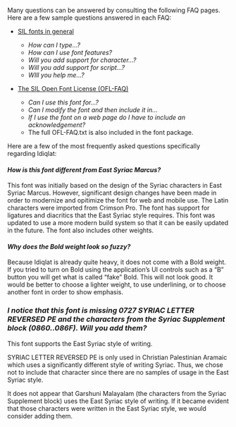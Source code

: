 
Many questions can be answered by consulting the following FAQ pages. Here are a few sample questions answered in each FAQ:

- [SIL fonts in general](https://software.sil.org/fonts/faq)
    - *How can I type...?*
    - *How can I use font features?*
    - *Will you add support for character...?*
    - *Will you add support for script...?*
    - *WIll you help me...?*

- [The SIL Open Font License (OFL-FAQ)](https://openfontlicense.org/ofl-faq/)
    - *Can I use this font for...?*
    - *Can I modify the font and then include it in...*
    - *If I use the font on a web page do I have to include an acknowledgement?*
    - The full OFL-FAQ.txt is also included in the font package.

Here are a few of the most frequently asked questions specifically regarding Idiqlat:

#### *How is this font different from East Syriac Marcus?*

This font was initially based on the design of the Syriac characters in East Syriac Marcus. However, significant design changes have been made in order to modernize and opitimize the font for web and mobile use. The Latin characters were imported from Crimson Pro. The font has support for ligatures and diacritics that the East Syriac style requires. This font was updated to use a more modern build system so that it can be easily updated in the future. The font also includes other weights.

#### *Why does the Bold weight look so fuzzy?*

Because Idiqlat is already quite heavy, it does not come with a Bold weight. If you tried to turn on Bold using the application’s UI controls such as a “B” button you will get what is called “fake” Bold. This will not look good. It would be better to choose a lighter weight, to use underlining, or to choose another font in order to show emphasis.

### *I notice that this font is missing 0727 SYRIAC LETTER REVERSED PE and the characters from the Syriac Supplement block (0860..086F). Will you add them?*

This font supports the East Syriac style of writing. 

SYRIAC LETTER REVERSED PE is only used in Christian Palestinian Aramaic which uses a significantly different style of writing Syriac. Thus, we chose not to include that character since there are no samples of usage in the East Syriac style.

It does not appear that Garshuni Malayalam (the characters from the Syriac Supplement block) uses the East Syriac style of writing. If it became evident that those characters were written in the East Syriac style, we would consider adding them.
